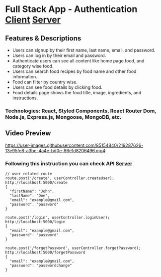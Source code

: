 # Full Stack App - Authentication [Client](https://food-recipe-with-auth.onrender.com) [Server](https://food-recipe-user-auth.onrender.com)
## Features & Descriptions
* Users can signup by their first name, last name, email, and password.
* Users can log in by their email and password.
* Authenticate users can see all content like home page food, and category wise food.
* Users can search food recipes by food name and other food information.
* Food can filter by country wise.
* Users can see food details by clicking food.
* Food details page shows the food title, image, ingredients, and instructions.
### Technologies: React, Styled Components, React Router Dom, Node.js, Express.js, Mongoose, MongoDB, etc.

## Video Preview
https://user-images.githubusercontent.com/85154840/219287626-13e95fe8-a3be-4a4e-bd0e-86e1d8206496.mp4


### Following this instruction you can check API [Server](https://food-recipe-user-auth.onrender.com)

```
// user related route
route.post('/create', userController.createUser);
http://localhost:5000/create
{
  "firstName": "John",
  "lastName": "Doe",
  "email": "example@gmail.com",
  "password": "password"
}

route.post('/login', userController.loginUser);
http://localhost:5000/login
{
  "email": "example@gmail.com",
  "password": "password"
}

route.post('/forgetPassword', userController.forgetPassword);
http://localhost:5000/forgetPassword
{
  "email": "example@gmail.com",
  "password": "passwordchange"
}
```
